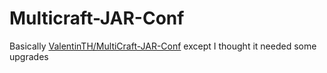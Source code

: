 # Multicraft-JAR-Conf

Basically [ValentinTH/MultiCraft-JAR-Conf](https://github.com/ValentinTh/MultiCraft-JAR-Conf) except I thought it needed some upgrades